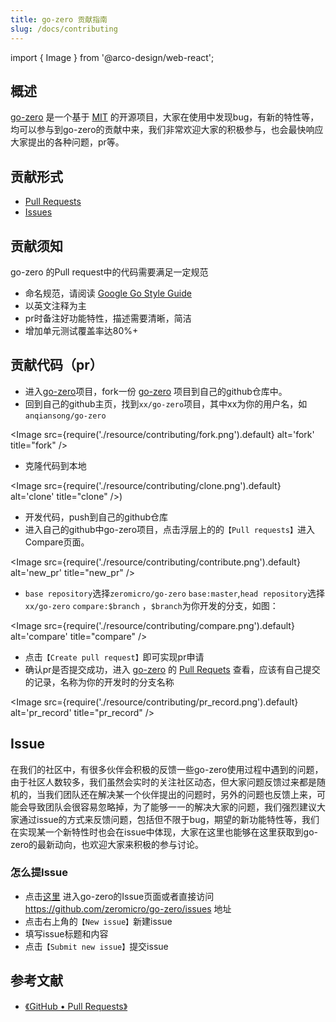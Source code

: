 ```yaml
---
title: go-zero 贡献指南
slug: /docs/contributing
---
```


import { Image } from '@arco-design/web-react';

## 概述

<a href="https://github.com/zeromicro/go-zero" target="_blank">go-zero</a> 是一个基于 <a href="https://github.com/zeromicro/go-zero/blob/master/LICENSE" target="_blank">MIT</a> 的开源项目，大家在使用中发现bug，有新的特性等，均可以参与到go-zero的贡献中来，我们非常欢迎大家的积极参与，也会最快响应大家提出的各种问题，pr等。

## 贡献形式

* <a href="https://github.com/zeromicro/go-zero/pulls" target="_blank">Pull Requests</a>
* <a href="https://github.com/zeromicro/go-zero/issues" target="_blank">Issues</a>

## 贡献须知

go-zero 的Pull request中的代码需要满足一定规范

* 命名规范，请阅读 <a href="https://google.github.io/styleguide/go/guide.html" target="_blank">Google Go Style Guide</a>
* 以英文注释为主
* pr时备注好功能特性，描述需要清晰，简洁
* 增加单元测试覆盖率达80%+

## 贡献代码（pr）

* 进入<a href="https://github.com/zeromicro/go-zero" target="_blank">go-zero</a>项目，fork一份 <a href="https://github.com/zeromicro/go-zero" target="_blank">go-zero</a> 项目到自己的github仓库中。
* 回到自己的github主页，找到`xx/go-zero`项目，其中xx为你的用户名，如`anqiansong/go-zero`

<Image
      src={require('./resource/contributing/fork.png').default}
      alt='fork'
      title="fork"
/>

* 克隆代码到本地

<Image
      src={require('./resource/contributing/clone.png').default}
      alt='clone'
      title="clone"
/>)

* 开发代码，push到自己的github仓库
* 进入自己的github中go-zero项目，点击浮层上的的`【Pull requests】`进入Compare页面。

<Image
      src={require('./resource/contributing/contribute.png').default}
      alt='new_pr'
      title="new_pr"
/>

* `base repository`选择`zeromicro/go-zero` `base:master`,`head repository`选择`xx/go-zero` `compare:$branch` ，`$branch`为你开发的分支，如图：

<Image
      src={require('./resource/contributing/compare.png').default}
      alt='compare'
      title="compare"
/>

* 点击`【Create pull request】`即可实现pr申请
* 确认pr是否提交成功，进入 <a href="https://github.com/zeromicro/go-zero" target="_blank">go-zero</a> 的 <a href="https://github.com/zeromicro/go-zero/pulls" target="_blank">Pull Requets</a> 查看，应该有自己提交的记录，名称为你的开发时的分支名称

<Image
      src={require('./resource/contributing/pr_record.png').default}
      alt='pr_record'
      title="pr_record"
/>

## Issue

在我们的社区中，有很多伙伴会积极的反馈一些go-zero使用过程中遇到的问题，由于社区人数较多，我们虽然会实时的关注社区动态，但大家问题反馈过来都是随机的，当我们团队还在解决某一个伙伴提出的问题时，另外的问题也反馈上来，可能会导致团队会很容易忽略掉，为了能够一一的解决大家的问题，我们强烈建议大家通过issue的方式来反馈问题，包括但不限于bug，期望的新功能特性等，我们在实现某一个新特性时也会在issue中体现，大家在这里也能够在这里获取到go-zero的最新动向，也欢迎大家来积极的参与讨论。

### 怎么提Issue

* 点击<a href="https://github.com/zeromicro/go-zero/issues" target="_blank">这里</a> 进入go-zero的Issue页面或者直接访问<a href="https://github.com/zeromicro/go-zero/issues" target="_blank">https://github.com/zeromicro/go-zero/issues </a> 地址
* 点击右上角的`【New issue】`新建issue
* 填写issue标题和内容
* 点击`【Submit new issue】`提交issue

## 参考文献

* <a href="https://docs.github.com/en/github/collaborating-with-issues-and-pull-requests/proposing-changes-to-your-work-with-pull-requests" target="_blank">《GitHub • Pull Requests》</a>

